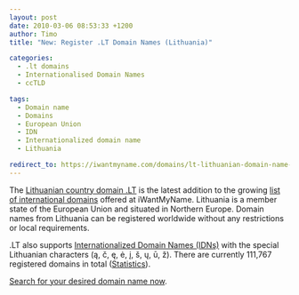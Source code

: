```yaml
---
layout: post
date: 2010-03-06 08:53:33 +1200
author: Timo
title: "New: Register .LT Domain Names (Lithuania)"

categories:
  - .lt domains
  - Internationalised Domain Names
  - ccTLD

tags:
  - Domain name
  - Domains
  - European Union
  - IDN
  - Internationalized domain name
  - Lithuania

redirect_to: https://iwantmyname.com/domains/lt-lithuanian-domain-name-registration-for-lithuania
---
```


The [Lithuanian country domain .LT](https://iwantmyname.com/domains/lt-lithuanian-domain-name-registration-for-lithuania) is the latest addition to the growing [list of international domains](https://iwantmyname.com/domains/domain-name-registration-list-of-extensions) offered at iWantMyName. Lithuania is a member state of the European Union and situated in Northern Europe. Domain names from Lithuania can be registered worldwide without any restrictions or local requirements.

.LT also supports [Internationalized Domain Names (IDNs)](https://iwantmyname.com/idns/search-register-internationalised-domain-names) with the special Lithuanian characters (ą, č, ę, ė, į, š, ų, ū, ž). There are currently 111,767 registered domains in total ([Statistics](http://www.domreg.lt/public?pg=CFF17D)).

[Search for your desired domain name now](https://iwantmyname.com/).
